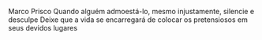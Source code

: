Marco Prisco
Quando alguém admoestá-lo, mesmo injustamente, silencie e desculpe Deixe que a vida se encarregará de colocar os pretensiosos em seus devidos lugares
